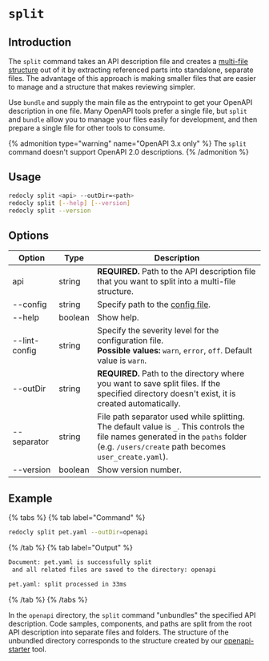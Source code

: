 # `split`

## Introduction

The `split` command takes an API description file and creates a [multi-file structure](https://redocly.com/docs/resources/multi-file-definitions/) out of it by extracting referenced parts into standalone, separate files. The advantage of this approach is making smaller files that are easier to manage and a structure that makes reviewing simpler.

Use `bundle` and supply the main file as the entrypoint to get your OpenAPI description in one file. Many OpenAPI tools prefer a single file, but `split` and `bundle` allow you to manage your files easily for development, and then prepare a single file for other tools to consume.

{% admonition type="warning" name="OpenAPI 3.x only" %}
The `split` command doesn't support OpenAPI 2.0 descriptions.
{% /admonition %}

## Usage

```bash
redocly split <api> --outDir=<path>
redocly split [--help] [--version]
redocly split --version
```

## Options

| Option        | Type    | Description                                                                                                                                                                              |
| ------------- | ------- | ---------------------------------------------------------------------------------------------------------------------------------------------------------------------------------------- |
| api           | string  | **REQUIRED.** Path to the API description file that you want to split into a multi-file structure.                                                                                       |
| --config      | string  | Specify path to the [config file](../configuration/index.md).                                                                                                                            |
| --help        | boolean | Show help.                                                                                                                                                                               |
| --lint-config | string  | Specify the severity level for the configuration file. <br/> **Possible values:** `warn`, `error`, `off`. Default value is `warn`.                                                       |
| --outDir      | string  | **REQUIRED.** Path to the directory where you want to save split files. If the specified directory doesn't exist, it is created automatically.                                           |
| --separator   | string  | File path separator used while splitting. The default value is `_`. This controls the file names generated in the `paths` folder (e.g. `/users/create` path becomes `user_create.yaml`). |
| --version     | boolean | Show version number.                                                                                                                                                                     |

## Example

{% tabs %}
{% tab label="Command" %}

```bash
redocly split pet.yaml --outDir=openapi
```

{% /tab  %}
{% tab label="Output" %}

```bash
Document: pet.yaml is successfully split
 and all related files are saved to the directory: openapi

pet.yaml: split processed in 33ms
```

{% /tab  %}
{% /tabs  %}

In the `openapi` directory, the `split` command "unbundles" the specified API description. Code samples, components, and paths are split from the root API description into separate files and folders. The structure of the unbundled directory corresponds to the structure created by our [openapi-starter](https://github.com/Redocly/openapi-starter) tool.
